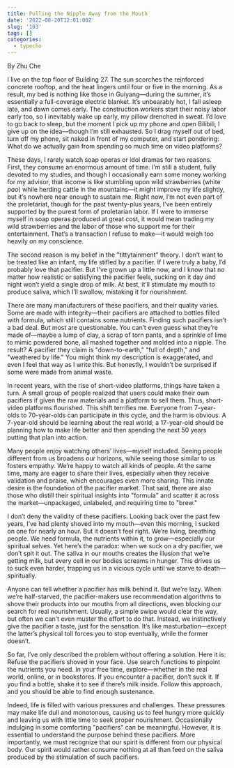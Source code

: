 ```yaml
---
title: Pulling the Nipple Away from the Mouth
date: '2022-08-20T12:01:00Z'
slug: '103'
tags: []
categories:
  - typecho
---
```


By Zhu Che

I live on the top floor of Building 27. The sun scorches the reinforced concrete rooftop, and the heat lingers until four or five in the morning. As a result, my bed is nothing like those in Guiyang—during the summer, it’s essentially a full-coverage electric blanket. It’s unbearably hot, I fall asleep late, and dawn comes early. The construction workers start their noisy labor early too, so I inevitably wake up early, my pillow drenched in sweat. I’d love to go back to sleep, but the moment I pick up my phone and open Bilibili, I give up on the idea—though I’m still exhausted. So I drag myself out of bed, turn off my phone, sit naked in front of my computer, and start pondering: What do we actually gain from spending so much time on video platforms?  

These days, I rarely watch soap operas or idol dramas for two reasons. First, they consume an enormous amount of time. I’m still a student, fully devoted to my studies, and though I occasionally earn some money working for my advisor, that income is like stumbling upon wild strawberries (white *pao*) while herding cattle in the mountains—it might improve my life slightly, but it’s nowhere near enough to sustain me. Right now, I’m not even part of the proletariat, though for the past twenty-plus years, I’ve been entirely supported by the purest form of proletarian labor. If I were to immerse myself in soap operas produced at great cost, it would mean trading my wild strawberries and the labor of those who support me for their entertainment. That’s a transaction I refuse to make—it would weigh too heavily on my conscience.  

The second reason is my belief in the "tittytainment" theory. I don’t want to be treated like an infant, my life stifled by a pacifier. If I were truly a baby, I’d probably love that pacifier. But I’ve grown up a little now, and I know that no matter how realistic or satisfying the pacifier feels, sucking on it day and night won’t yield a single drop of milk. At best, it’ll stimulate my mouth to produce saliva, which I’ll swallow, mistaking it for nourishment.  

There are many manufacturers of these pacifiers, and their quality varies. Some are made with integrity—their pacifiers are attached to bottles filled with formula, which still contains some nutrients. Finding such pacifiers isn’t a bad deal. But most are questionable. You can’t even guess what they’re made of—maybe a lump of clay, a scrap of torn pants, and a sprinkle of lime to mimic powdered bone, all mashed together and molded into a nipple. The result? A pacifier they claim is "down-to-earth," "full of depth," and "weathered by life." You might think my description is exaggerated, and even I feel that way as I write this. But honestly, I wouldn’t be surprised if some were made from animal waste.  

In recent years, with the rise of short-video platforms, things have taken a turn. A small group of people realized that users could make their own pacifiers if given the raw materials and a platform to sell them. Thus, short-video platforms flourished. This shift terrifies me. Everyone from 7-year-olds to 70-year-olds can participate in this cycle, and the harm is obvious. A 7-year-old should be learning about the real world; a 17-year-old should be planning how to make life better and then spending the next 50 years putting that plan into action.  

Many people enjoy watching others’ lives—myself included. Seeing people different from us broadens our horizons, while seeing those similar to us fosters empathy. We’re happy to watch all kinds of people. At the same time, many are eager to share their lives, especially when they receive validation and praise, which encourages even more sharing. This innate desire is the foundation of the pacifier market. That said, there are also those who distill their spiritual insights into "formula" and scatter it across the market—unpackaged, unlabeled, and requiring time to "brew."  

I don’t deny the validity of these pacifiers. Looking back over the past few years, I’ve had plenty shoved into my mouth—even this morning, I sucked on one for nearly an hour. But it doesn’t feel right. We’re living, breathing people. We need formula, the nutrients within it, to grow—especially our spiritual selves. Yet here’s the paradox: when we suck on a dry pacifier, we don’t spit it out. The saliva in our mouths creates the illusion that we’re getting milk, but every cell in our bodies screams in hunger. This drives us to suck even harder, trapping us in a vicious cycle until we starve to death—spiritually.  

Anyone can tell whether a pacifier has milk behind it. But we’re lazy. When we’re half-starved, the pacifier-makers use recommendation algorithms to shove their products into our mouths from all directions, even blocking our search for real nourishment. Usually, a simple swipe would clear the way, but often we can’t even muster the effort to do that. Instead, we instinctively give the pacifier a taste, just for the sensation. It’s like masturbation—except the latter’s physical toll forces you to stop eventually, while the former doesn’t.  

So far, I’ve only described the problem without offering a solution. Here it is: Refuse the pacifiers shoved in your face. Use search functions to pinpoint the nutrients you need. In your free time, explore—whether in the real world, online, or in bookstores. If you encounter a pacifier, don’t suck it. If you find a bottle, shake it to see if there’s milk inside. Follow this approach, and you should be able to find enough sustenance.

Indeed, life is filled with various pressures and challenges. These pressures may make life dull and monotonous, causing us to feel hungry more quickly and leaving us with little time to seek proper nourishment. Occasionally indulging in some comforting "pacifiers" can be meaningful. However, it is essential to understand the purpose behind these pacifiers. More importantly, we must recognize that our spirit is different from our physical body. Our spirit would rather consume nothing at all than feed on the saliva produced by the stimulation of such pacifiers.
